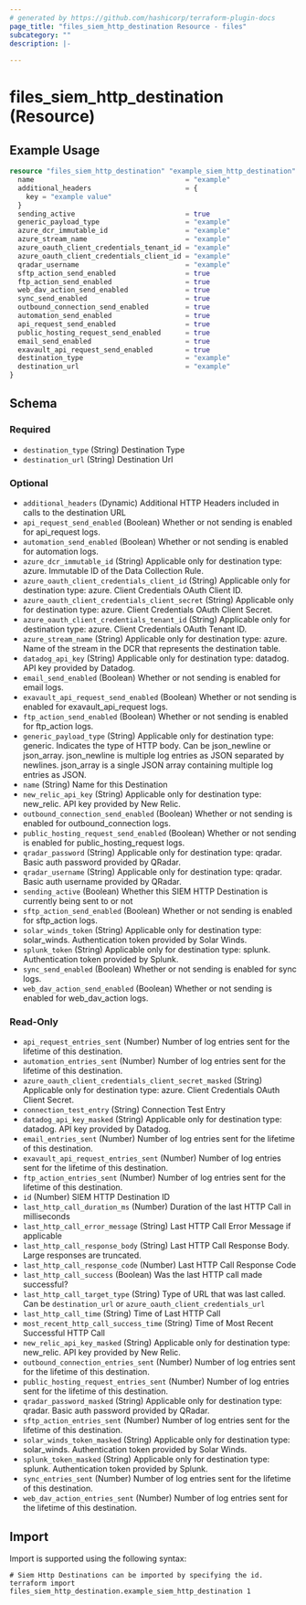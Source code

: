```yaml
---
# generated by https://github.com/hashicorp/terraform-plugin-docs
page_title: "files_siem_http_destination Resource - files"
subcategory: ""
description: |-
  
---
```


# files_siem_http_destination (Resource)



## Example Usage

```terraform
resource "files_siem_http_destination" "example_siem_http_destination" {
  name                                     = "example"
  additional_headers                       = {
    key = "example value"
  }
  sending_active                           = true
  generic_payload_type                     = "example"
  azure_dcr_immutable_id                   = "example"
  azure_stream_name                        = "example"
  azure_oauth_client_credentials_tenant_id = "example"
  azure_oauth_client_credentials_client_id = "example"
  qradar_username                          = "example"
  sftp_action_send_enabled                 = true
  ftp_action_send_enabled                  = true
  web_dav_action_send_enabled              = true
  sync_send_enabled                        = true
  outbound_connection_send_enabled         = true
  automation_send_enabled                  = true
  api_request_send_enabled                 = true
  public_hosting_request_send_enabled      = true
  email_send_enabled                       = true
  exavault_api_request_send_enabled        = true
  destination_type                         = "example"
  destination_url                          = "example"
}
```

<!-- schema generated by tfplugindocs -->
## Schema

### Required

- `destination_type` (String) Destination Type
- `destination_url` (String) Destination Url

### Optional

- `additional_headers` (Dynamic) Additional HTTP Headers included in calls to the destination URL
- `api_request_send_enabled` (Boolean) Whether or not sending is enabled for api_request logs.
- `automation_send_enabled` (Boolean) Whether or not sending is enabled for automation logs.
- `azure_dcr_immutable_id` (String) Applicable only for destination type: azure. Immutable ID of the Data Collection Rule.
- `azure_oauth_client_credentials_client_id` (String) Applicable only for destination type: azure. Client Credentials OAuth Client ID.
- `azure_oauth_client_credentials_client_secret` (String) Applicable only for destination type: azure. Client Credentials OAuth Client Secret.
- `azure_oauth_client_credentials_tenant_id` (String) Applicable only for destination type: azure. Client Credentials OAuth Tenant ID.
- `azure_stream_name` (String) Applicable only for destination type: azure. Name of the stream in the DCR that represents the destination table.
- `datadog_api_key` (String) Applicable only for destination type: datadog. API key provided by Datadog.
- `email_send_enabled` (Boolean) Whether or not sending is enabled for email logs.
- `exavault_api_request_send_enabled` (Boolean) Whether or not sending is enabled for exavault_api_request logs.
- `ftp_action_send_enabled` (Boolean) Whether or not sending is enabled for ftp_action logs.
- `generic_payload_type` (String) Applicable only for destination type: generic. Indicates the type of HTTP body. Can be json_newline or json_array. json_newline is multiple log entries as JSON separated by newlines. json_array is a single JSON array containing multiple log entries as JSON.
- `name` (String) Name for this Destination
- `new_relic_api_key` (String) Applicable only for destination type: new_relic. API key provided by New Relic.
- `outbound_connection_send_enabled` (Boolean) Whether or not sending is enabled for outbound_connection logs.
- `public_hosting_request_send_enabled` (Boolean) Whether or not sending is enabled for public_hosting_request logs.
- `qradar_password` (String) Applicable only for destination type: qradar. Basic auth password provided by QRadar.
- `qradar_username` (String) Applicable only for destination type: qradar. Basic auth username provided by QRadar.
- `sending_active` (Boolean) Whether this SIEM HTTP Destination is currently being sent to or not
- `sftp_action_send_enabled` (Boolean) Whether or not sending is enabled for sftp_action logs.
- `solar_winds_token` (String) Applicable only for destination type: solar_winds. Authentication token provided by Solar Winds.
- `splunk_token` (String) Applicable only for destination type: splunk. Authentication token provided by Splunk.
- `sync_send_enabled` (Boolean) Whether or not sending is enabled for sync logs.
- `web_dav_action_send_enabled` (Boolean) Whether or not sending is enabled for web_dav_action logs.

### Read-Only

- `api_request_entries_sent` (Number) Number of log entries sent for the lifetime of this destination.
- `automation_entries_sent` (Number) Number of log entries sent for the lifetime of this destination.
- `azure_oauth_client_credentials_client_secret_masked` (String) Applicable only for destination type: azure. Client Credentials OAuth Client Secret.
- `connection_test_entry` (String) Connection Test Entry
- `datadog_api_key_masked` (String) Applicable only for destination type: datadog. API key provided by Datadog.
- `email_entries_sent` (Number) Number of log entries sent for the lifetime of this destination.
- `exavault_api_request_entries_sent` (Number) Number of log entries sent for the lifetime of this destination.
- `ftp_action_entries_sent` (Number) Number of log entries sent for the lifetime of this destination.
- `id` (Number) SIEM HTTP Destination ID
- `last_http_call_duration_ms` (Number) Duration of the last HTTP Call in milliseconds
- `last_http_call_error_message` (String) Last HTTP Call Error Message if applicable
- `last_http_call_response_body` (String) Last HTTP Call Response Body. Large responses are truncated.
- `last_http_call_response_code` (Number) Last HTTP Call Response Code
- `last_http_call_success` (Boolean) Was the last HTTP call made successful?
- `last_http_call_target_type` (String) Type of URL that was last called. Can be `destination_url` or `azure_oauth_client_credentials_url`
- `last_http_call_time` (String) Time of Last HTTP Call
- `most_recent_http_call_success_time` (String) Time of Most Recent Successful HTTP Call
- `new_relic_api_key_masked` (String) Applicable only for destination type: new_relic. API key provided by New Relic.
- `outbound_connection_entries_sent` (Number) Number of log entries sent for the lifetime of this destination.
- `public_hosting_request_entries_sent` (Number) Number of log entries sent for the lifetime of this destination.
- `qradar_password_masked` (String) Applicable only for destination type: qradar. Basic auth password provided by QRadar.
- `sftp_action_entries_sent` (Number) Number of log entries sent for the lifetime of this destination.
- `solar_winds_token_masked` (String) Applicable only for destination type: solar_winds. Authentication token provided by Solar Winds.
- `splunk_token_masked` (String) Applicable only for destination type: splunk. Authentication token provided by Splunk.
- `sync_entries_sent` (Number) Number of log entries sent for the lifetime of this destination.
- `web_dav_action_entries_sent` (Number) Number of log entries sent for the lifetime of this destination.

## Import

Import is supported using the following syntax:

```shell
# Siem Http Destinations can be imported by specifying the id.
terraform import files_siem_http_destination.example_siem_http_destination 1
```
